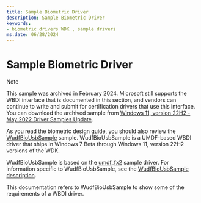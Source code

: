 ```yaml
---
title: Sample Biometric Driver
description: Sample Biometric Driver
keywords:
- biometric drivers WDK , sample drivers
ms.date: 06/28/2024
---
```


# Sample Biometric Driver

>[!NOTE]
> This sample was archived in February 2024. Microsoft still supports the WBDI interface that is documented in this section, and vendors can continue to write and submit for certification drivers that use this interface. You can download the archived sample from [Windows 11, version 22H2 - May 2022 Driver Samples Update](https://github.com/microsoft/Windows-driver-samples/releases/tag/win11-22h2).

As you read the biometric design guide, you should also review the [WudfBioUsbSample](https://github.com/microsoft/Windows-driver-samples/releases/tag/win11-22h2) sample. WudfBioUsbSample is a UMDF-based WBDI driver that ships in Windows 7 Beta through Windows 11, version 22H2 versions of the WDK.

WudfBioUsbSample is based on the [umdf\_fx2](https://github.com/Microsoft/Windows-driver-samples/tree/3528ffbb369fa0611aefd14c97bdd6ac5ee50c41/usb/umdf_fx2) sample driver. For information specific to WudfBioUsbSample, see the [WudfBioUsbSample description](https://github.com/microsoft/Windows-driver-samples/releases/tag/win11-22h2).

This documentation refers to WudfBioUsbSample to show some of the requirements of a WBDI driver.

 

 





